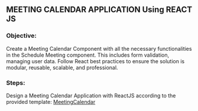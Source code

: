 ## MEETING CALENDAR APPLICATION Using REACT JS
### Objective:
Create a Meeting Calendar Component with all the necessary functionalities in the Schedule Meeting component. This includes form validation, managing user data. Follow React best practices to ensure the solution is modular, reusable, scalable, and professional.

### Steps:

Design a Meeting Calendar Application with ReactJS according to the provided template: [MeetingCalendar](doc/MeetingCalendar.pdf)